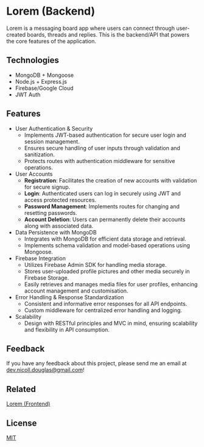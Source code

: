 # Lorem (Backend)

Lorem is a messaging board app where users can connect through user-created boards, threads and replies. This is the backend/API that powers the core features of the application.

## Technologies

- MongoDB + Mongoose
- Node.js + Express.js
- Firebase/Google Cloud
- JWT Auth

## Features

- User Authentication & Security
  - Implements JWT-based authentication for secure user login and session management.
  - Ensures secure handling of user inputs through validation and sanitization.
  - Protects routes with authentication middleware for sensitive operations.
- User Accounts
  - **Registration**: Facilitates the creation of new accounts with validation for secure signup.
  - **Login**: Authenticated users can log in securely using JWT and access protected resources.
  - **Password Management**: Implements routes for changing and resetting passwords.
  - **Account Deletion**: Users can permanently delete their accounts along with associated data.
- Data Persistence with MongoDB
  - Integrates with MongoDB for efficient data storage and retrieval.
  - Implements schema validation and model-based operations using Mongoose.
- Firebase Integration
  - Utilizes Firebase Admin SDK for handling media storage.
  - Stores user-uploaded profile pictures and other media securely in Firebase Storage.
  - Easily retrieves and manages media files for user profiles, enhancing account management and customisation.
- Error Handling & Response Standardization
  - Consistent and informative error responses for all API endpoints.
  - Custom middleware for centralized error handling and logging.
- Scalability
  - Design with RESTful principles and MVC in mind, ensuring scalability and flexibility in API consumption.

## Feedback

If you have any feedback about this project, please send me an email at dev.nicoll.douglas@gmail.com!

## Related

[Lorem (Frontend)](https://github.com/nicoll-douglas/lorem-frontend)

## License

[MIT](https://choosealicense.com/licenses/mit/)
